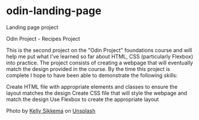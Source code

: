 # odin-landing-page
Landing page project

Odin Project - Recipes Project

This is the second project on the "Odin Project" foundations course and will help me put what I've learned so far about HTML, CSS (particularly Flexbox) into practice. The project consists of creating a webpage that will eventually match the design provided in the course. By the time this project is complete I hope to have been able to demonstrate the following skills:

Create HTML file with appropriate elements and classes to ensure the layout matches the design
Create CSS file that will style the webpage and match the design
Use Flexbox to create the appropriate layout

Photo by <a href="https://unsplash.com/@kellysikkema?utm_source=unsplash&utm_medium=referral&utm_content=creditCopyText">Kelly Sikkema</a> on <a href="https://unsplash.com/s/photos/placeholder?utm_source=unsplash&utm_medium=referral&utm_content=creditCopyText">Unsplash</a>
  